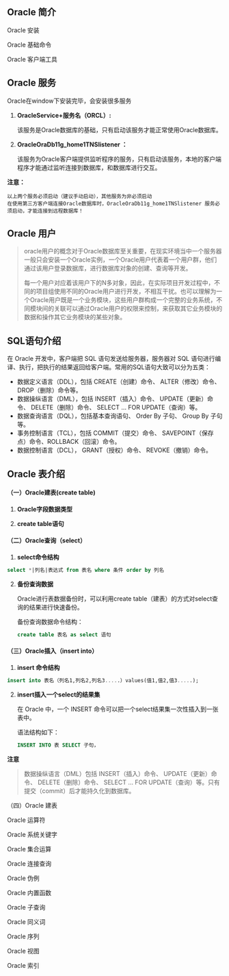 ## Oracle 简介

Oracle 安装

Oracle 基础命令

Oracle 客户端工具

## Oracle 服务

 Oracle在window下安装完毕，会安装很多服务 

1. **OracleService+服务名（ORCL）:**

   该服务是Oracle数据库的基础，只有启动该服务才能正常使用Oracle数据库。

2. **OracleOraDb11g_home1TNSlistener ：**

   该服务为Oracle客户端提供监听程序的服务，只有启动该服务，本地的客户端程序才能通过监听连接到数据库，和数据库进行交互。

**注意：**

```
以上两个服务必须启动（建议手动启动），其他服务为非必须启动
在使用第三方客户端连接Oracle数据库时，OracleOraDb11g_home1TNSlistener 服务必须启动，才能连接到远程数据库！
```

## Oracle 用户

> oracle用户的概念对于Oracle数据库至关重要，在现实环境当中一个服务器一般只会安装一个Oracle实例，一个Oracle用户代表着一个用户群，他们通过该用户登录数据库，进行数据库对象的创建、查询等开发。
>
> 每一个用户对应着该用户下的N多对象，因此，在实际项目开发过程中，不同的项目组使用不同的Oracle用户进行开发，不相互干扰。也可以理解为一个Oracle用户既是一个业务模块，这些用户群构成一个完整的业务系统，不同模块间的关联可以通过Oracle用户的权限来控制，来获取其它业务模块的数据和操作其它业务模块的某些对象。

## SQL语句介绍

在 Oracle 开发中，客户端把 SQL 语句发送给服务器，服务器对 SQL 语句进行编译、执行，把执行的结果返回给客户端。常用的SQL语句大致可以分为五类：

- 数据定义语言（DDL），包括 CREATE（创建）命令、 ALTER（修改）命令、 DROP（删除）命令等。
- 数据操纵语言（DML），包括 INSERT（插入）命令、 UPDATE（更新）命令、 DELETE（删除）命令、 SELECT … FOR UPDATE（查询）等。
- 数据查询语言（DQL），包括基本查询语句、 Order By 子句、 Group By 子句等。
- 事务控制语言（TCL），包括 COMMIT（提交）命令、 SAVEPOINT（保存点）命令、ROLLBACK（回滚）命令。   
- 数据控制语言（DCL）， GRANT（授权）命令、 REVOKE（撤销）命令。

## Oracle 表介绍

#### （一）Oracle建表(create table)

1. **Oracle字段数据类型**

2. **create table语句**

   

#### （二）Oracle查询（select） 

1.  **select命令结构**

   ```sql
   select *|列名|表达式 from 表名 where 条件 order by 列名
   ```

   

2. **备份查询数据**

    Oracle进行表数据备份时，可以利用create table（建表）的方式对select查询的结果进行快速备份。 

    备份查询数据命令结构： 

   ```sql
   create table 表名 as select 语句
   ```

   

#### （三）Oracle插入（insert into）

1.  **insert 命令结构** 

   ```sql
   insert into 表名（列名1,列名2,列名3.....）values(值1,值2,值3.....);
   ```

   

2. **insert插入一个select的结果集**

    在 Oracle 中，一个 INSERT 命令可以把一个select结果集一次性插入到一张表中。 

    语法结构如下： 

   ```sql
   INSERT INTO 表 SELECT 子句，
   ```

   

**注意**

> 数据操纵语言（DML）包括 INSERT（插入）命令、 UPDATE（更新）命令、 DELETE（删除）命令、 SELECT … FOR UPDATE（查询）等。只有提交（commit）后才能持久化到数据库。

（四）Oracle 建表

Oracle 运算符

Oracle 系统关键字

Oracle 集合运算

Oracle 连接查询

Oracle 伪例

Oracle 内置函数

Oracle 子查询

Oracle 同义词

Oracle 序列

Oracle 视图

Oracle 索引



